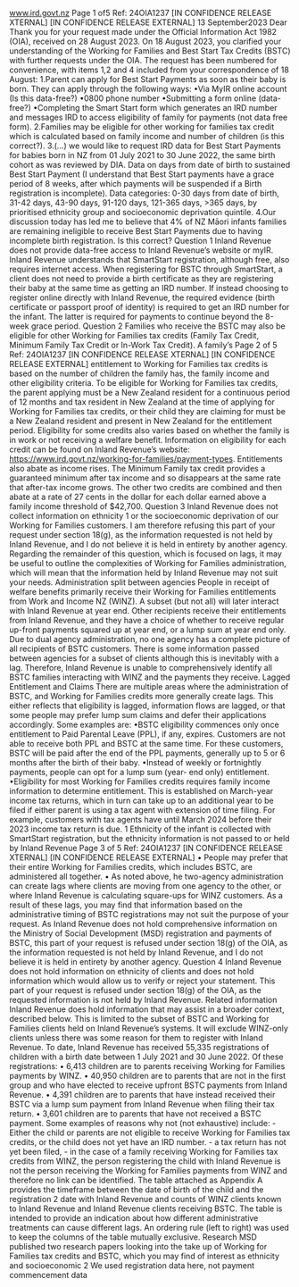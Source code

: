 www.ird.govt.nz Page 1 of5 Ref: 24OIA1237 \[IN CONFIDENCE RELEASE XTERNAL\] \[IN CONFIDENCE RELEASE EXTERNAL\] 13 September2023 Dear Thank you for your request made under the Official Information Act 1982 (OIA), received on 28 August 2023. On 18 August 2023, you clarified your understanding of the Working for Families and Best Start Tax Credits (BSTC) with further requests under the OIA. The request has been numbered for convenience, with items 1,2 and 4 included from your correspondence of 18 August: 1.Parent can apply for Best Start Payments as soon as their baby is born. They can apply through the following ways: •Via MyIR online account (Is this data-free?) •0800 phone number •Submitting a form online (data-free?) •Completing the Smart Start form which generates an IRD number and messages IRD to access eligibility of family for payments (not data free form). 2.Families may be eligible for other working for families tax credit which is calculated based on family income and number of children (is this correct?). 3.(...) we would like to request IRD data for Best Start Payments for babies born in NZ from 01 July 2021 to 30 June 2022, the same birth cohort as was reviewed by DIA. Data on days from date of birth to sustained Best Start Payment (I understand that Best Start payments have a grace period of 8 weeks, after which payments will be suspended if a Birth registration is incomplete). Data categories: 0-30 days from date of birth, 31-42 days, 43-90 days, 91-120 days, 121-365 days, >365 days, by prioritised ethnicity group and socioeconomic deprivation quintile. 4.Our discussion today has led me to believe that 4% of NZ Māori infants families are remaining ineligible to receive Best Start Payments due to having incomplete birth registration. Is this correct? Question 1 Inland Revenue does not provide data-free access to Inland Revenue’s website or myIR. Inland Revenue understands that SmartStart registration, although free, also requires internet access. When registering for BSTC through SmartStart, a client does not need to provide a birth certificate as they are registering their baby at the same time as getting an IRD number. If instead choosing to register online directly with Inland Revenue, the required evidence (birth certificate or passport proof of identity) is required to get an IRD number for the infant. The latter is required for payments to continue beyond the 8-week grace period. Question 2 Families who receive the BSTC may also be eligible for other Working for Families tax credits (Family Tax Credit, Minimum Family Tax Credit or In-Work Tax Credit). A family’s Page 2 of 5 Ref: 24OIA1237 \[IN CONFIDENCE RELEASE XTERNAL\] \[IN CONFIDENCE RELEASE EXTERNAL\] entitlement to Working for Families tax credits is based on the number of children the family has, the family income and other eligibility criteria. To be eligible for Working for Families tax credits, the parent applying must be a New Zealand resident for a continuous period of 12 months and tax resident in New Zealand at the time of applying for Working for Families tax credits, or their child they are claiming for must be a New Zealand resident and present in New Zealand for the entitlement period. Eligibility for some credits also varies based on whether the family is in work or not receiving a welfare benefit. Information on eligibility for each credit can be found on Inland Revenue’s website: https://www.ird.govt.nz/working-for-families/payment-types. Entitlements also abate as income rises. The Minimum Family tax credit provides a guaranteed minimum after tax income and so disappears at the same rate that after-tax income grows. The other two credits are combined and then abate at a rate of 27 cents in the dollar for each dollar earned above a family income threshold of $42,700. Question 3 Inland Revenue does not collect information on ethnicity 1 or the socioeconomic deprivation of our Working for Families customers. I am therefore refusing this part of your request under section 18(g), as the information requested is not held by Inland Revenue, and I do not believe it is held in entirety by another agency. Regarding the remainder of this question, which is focused on lags, it may be useful to outline the complexities of Working for Families administration, which will mean that the information held by Inland Revenue may not suit your needs. Administration split between agencies People in receipt of welfare benefits primarily receive their Working for Families entitlements from Work and Income NZ (WINZ). A subset (but not all) will later interact with Inland Revenue at year end. Other recipients receive their entitlements from Inland Revenue, and they have a choice of whether to receive regular up-front payments squared up at year end, or a lump sum at year end only. Due to dual agency administration, no one agency has a complete picture of all recipients of BSTC customers. There is some information passed between agencies for a subset of clients although this is inevitably with a lag. Therefore, Inland Revenue is unable to comprehensively identify all BSTC families interacting with WINZ and the payments they receive. Lagged Entitlement and Claims There are multiple areas where the administration of BSTC, and Working for Families credits more generally create lags. This either reflects that eligibility is lagged, information flows are lagged, or that some people may prefer lump sum claims and defer their applications accordingly. Some examples are: •BSTC eligibility commences only once entitlement to Paid Parental Leave (PPL), if any, expires. Customers are not able to receive both PPL and BSTC at the same time. For these customers, BSTC will be paid after the end of the PPL payments, generally up to 5 or 6 months after the birth of their baby. •Instead of weekly or fortnightly payments, people can opt for a lump sum (year- end only) entitlement. •Eligibility for most Working for Families credits requires family income information to determine entitlement. This is established on March-year income tax returns, which in turn can take up to an additional year to be filed if either parent is using a tax agent with extension of time filing. For example, customers with tax agents have until March 2024 before their 2023 income tax return is due. 1 Ethnicity of the infant is collected with SmartStart registration, but the ethnicity information is not passed to or held by Inland Revenue Page 3 of 5 Ref: 24OIA1237 \[IN CONFIDENCE RELEASE XTERNAL\] \[IN CONFIDENCE RELEASE EXTERNAL\] • People may prefer that their entire Working for Families credits, which includes BSTC, are administered all together. • As noted above, he two-agency administration can create lags where clients are moving from one agency to the other, or where Inland Revenue is calculating square-ups for WINZ customers. As a result of these lags, you may find that information based on the administrative timing of BSTC registrations may not suit the purpose of your request. As Inland Revenue does not hold comprehensive information on the Ministry of Social Development (MSD) registration and payments of BSTC, this part of your request is refused under section 18(g) of the OIA, as the information requested is not held by Inland Revenue, and I do not believe it is held in entirety by another agency. Question 4 Inland Revenue does not hold information on ethnicity of clients and does not hold information which would allow us to verify or reject your statement. This part of your request is refused under section 18(g) of the OIA, as the requested information is not held by Inland Revenue. Related information Inland Revenue does hold information that may assist in a broader context, described below. This is limited to the subset of BSTC and Working for Families clients held on Inland Revenue’s systems. It will exclude WINZ-only clients unless there was some reason for them to register with Inland Revenue. To date, Inland Revenue has received 55,335 registrations of children with a birth date between 1 July 2021 and 30 June 2022. Of these registrations: • 6,413 children are to parents receiving Working for Families payments by WINZ. • 40,950 children are to parents that are not in the first group and who have elected to receive upfront BSTC payments from Inland Revenue. • 4,391 children are to parents that have instead received their BSTC via a lump sum payment from Inland Revenue when filing their tax return. • 3,601 children are to parents that have not received a BSTC payment. Some examples of reasons why not (not exhaustive) include: - Either the child or parents are not eligible to receive Working for Families tax credits, or the child does not yet have an IRD number. - a tax return has not yet been filed, - in the case of a family receiving Working for Families tax credits from WINZ, the person registering the child with Inland Revenue is not the person receiving the Working for Families payments from WINZ and therefore no link can be identified. The table attached as Appendix A provides the timeframe between the date of birth of the child and the registration 2 date with Inland Revenue and counts of WINZ clients known to Inland Revenue and Inland Revenue clients receiving BSTC. The table is intended to provide an indication about how different administrative treatments can cause different lags. An ordering rule (left to right) was used to keep the columns of the table mutually exclusive. Research MSD published two research papers looking into the take up of Working for Families tax credits and BSTC, which you may find of interest as ethnicity and socioeconomic 2 We used registration data here, not payment commencement data